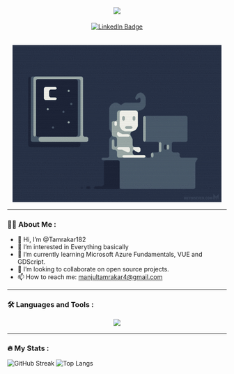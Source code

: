 
<div id="header" align="center">
  <img src="https://media.giphy.com/media/M9gbBd9nbDrOTu1Mqx/giphy.gif" width="100"/>
</div>

<br>

<div id="badges" align="center">
  <a href="https://www.linkedin.com/in/manjul-tamrakar/">
    <img src="https://img.shields.io/badge/LinkedIn-blue?style=for-the-badge&logo=linkedin&logoColor=white" alt="LinkedIn Badge"/>
  </a>
</div>

<div align="center">
  <img src="https://komarev.com/ghpvc/?username=Tamrakar182&style=flat-square&color=blue" alt=""/ >
</div>

<br>

<div align="center">
  <img src="https://github.com/Tamrakar182/Tamrakar182/blob/main/codingnight.gif"/>
</div>

---

### :man_technologist: About Me :

  - 👋 Hi, I’m @Tamrakar182
  - 👀 I’m interested in Everything basically
  - 🌱 I’m currently learning Microsoft Azure Fundamentals, VUE and GDScript.
  - 💞️ I’m looking to collaborate on open source projects.
  - 📫 How to reach me: manjultamrakar4@gmail.com
  
---

### :hammer_and_wrench: Languages and Tools :

<p align="center">
  <a href="https://skillicons.dev">
    <img src="https://skillicons.dev/icons?i=git,github,md,vscode,bash,py,c,cpp,html,css,js,bootstrap,express,mongodb,nodejs,vue,godot" />
  </a>
</p>

---

### :fire: My Stats :
![GitHub Streak](https://streak-stats.demolab.com/?user=Tamrakar182&theme=dark)
![Top Langs](https://github-readme-stats.vercel.app/api/top-langs/?username=Tamrakar182&layout=compact&theme=radical)
  
<!---
Tamrakar182/Tamrakar182 is a ✨ special ✨ repository because its `README.md` (this file) appears on your GitHub profile.
You can click the Preview link to take a look at your changes.
--->
